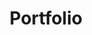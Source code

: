 --- 
title: "Portfolio"
publishdate: "2019-3-24T16:48:46+02:00"
src: "https://365manga.net/manga/portfolio"
image: "https://data.365manga.net/images/thumbnails/24473-portfolio.jpg"
description: "Artbook Portfolio"
---